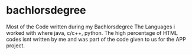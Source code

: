 # bachlorsdegree
Most of the Code written during my Bachlorsdegree
The Languages i worked with where java, c/c++, python. The high percentage of HTML codes isnt written by me and was part of the code given to us for the APP project.

